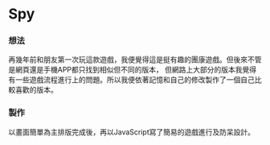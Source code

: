 # Spy
### 想法
<p>再幾年前和朋友第一次玩這款遊戲，我便覺得這是挺有趣的團康遊戲。但後來不管是網頁還是手機APP都只找到相似但不同的版本，
但網路上大部分的版本我覺得有一些遊戲流程進行上的問題。所以我便依著記憶和自己的修改製作了一個自己比較喜歡的版本。  

### 製作
以畫面簡單為主排版完成後，再以JavaScript寫了簡易的遊戲進行及防呆設計。</p>
